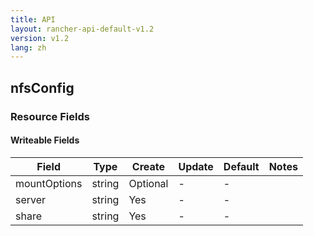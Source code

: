 ```yaml
---
title: API
layout: rancher-api-default-v1.2
version: v1.2
lang: zh
---
```


## nfsConfig



### Resource Fields

#### Writeable Fields

Field | Type | Create | Update | Default | Notes
---|---|---|---|---|---
mountOptions | string | Optional | - | - | 
server | string | Yes | - | - | 
share | string | Yes | - | - | 



<br>
